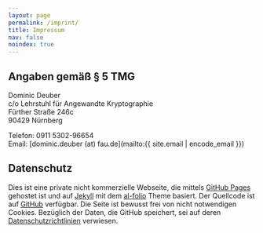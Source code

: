 ```yaml
---
layout: page
permalink: /imprint/
title: Impressum
nav: false
noindex: true
---
```


## Angaben gemäß § 5 TMG

Dominic Deuber\
c/o Lehrstuhl für Angewandte Kryptographie\
Fürther Straße 246c\
90429 Nürnberg

Telefon: 0911 5302-96654\
Email: [dominic.deuber (at) fau.de](mailto:{{ site.email | encode_email }})

## Datenschutz

Dies ist eine private nicht kommerzielle Webseite, die mittels [GitHub Pages](https://pages.github.com) gehostet ist und auf [Jekyll](https://jekyllrb.com)
mit dem [al-folio](https://github.com/alshedivat/al-folio) Theme basiert. Der Quellcode ist auf [GitHub](https://github.com/dominic93/dominic93.github.io) verfügbar.
Die Seite ist bewusst frei von nicht notwendigen Cookies. Bezüglich der Daten, die GitHub speichert, sei auf deren [Datenschutzrichtlinien](https://docs.github.com/en/site-policy/privacy-policies)
verwiesen.
